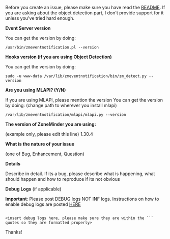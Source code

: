 Before you create an issue, please make sure you have read the [README](https://github.com/pliablepixels/zmeventserver/blob/master/README.md). If you are asking about the object detection part, I don't provide support for it unless you've tried hard enough.


**Event Server version**

You can get the version by doing:
```
/usr/bin/zmeventnotification.pl --version
```

**Hooks version (if you are using Object Detection)**

You can get the version by doing:
```
sudo -u www-data /var/lib/zmeventnotification/bin/zm_detect.py --version
```

**Are you using MLAPI? (Y/N)**

If you are using MLAPI, please mention the version
You can get the version by doing: (change path to wherever you install mlapi)
```
/var/lib/zmeventnotification/mlapi/mlapi.py --version
```

**The version of ZoneMinder you are using:**

(example only, please edit this line) 1.30.4


**What is the nature of your issue**

(one of Bug, Enhancement, Question)

**Details**

Describe in detail. If its a bug, please describe what is happening, what should happen and how to reproduce if its not obvious

**Debug Logs** (if applicable)

**Important**: Please post DEBUG logs NOT INF logs. Instructions on how to enable debug logs
are posted <a href='https://zmeventnotification.readthedocs.io/en/latest/guides/es_faq.html#logging'>HERE</a>

```

<insert debug logs here, please make sure they are within the ``` quotes so they are formatted properly>

```

Thanks!
